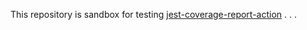 This repository is sandbox for testing [jest-coverage-report-action](https://github.com/ArtiomTr/jest-coverage-report-action)
.
.
.
